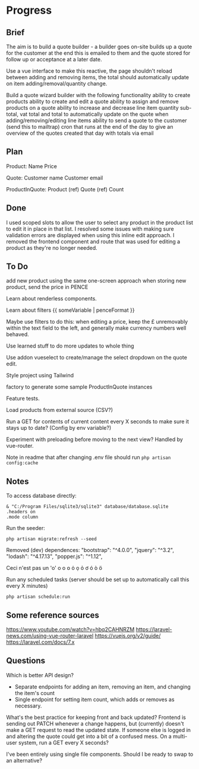 # Progress

## Brief
The aim is to build a quote builder - a builder goes on-site builds up a quote for the customer at the end this is emailed to them and the quote stored for follow up or acceptance at a later date.

Use a vue interface to make this reactive, the page shouldn't reload between adding and removing items, the total should automatically update on item adding/removal/quantity change.

Build a quote wizard builder with the following functionality
    ability to create products
    ability to create and edit a quote
    ability to assign and remove products on a quote
    ability to increase and decrease line item quantity
    sub-total, vat total and total to automatically update on the quote when adding/removing/editing line items
    ability to send a quote to the customer (send this to mailtrap)
    cron that runs at the end of the day to give an overview of the quotes created that day with totals via email

## Plan
Product:
    Name
    Price

Quote:
    Customer name
    Customer email

ProductInQuote:
    Product (ref)
    Quote (ref)
    Count

## Done
I used scoped slots to allow the user to select any product in the product list to edit it in place in that list.
I resolved some issues with making sure validation errors are displayed when using this inline edit approach.
I removed the frontend component and route that was used for editing a product as they're no longer needed.

## To Do
add new product using the same one-screen approach
when storing new product, send the price in PENCE

Learn about renderless components.

Learn about filters {{ someVariable | penceFormat }}

Maybe use filters to do this: when editing a price, keep the £ unremovably within the text field to the left, and generally make currency numbers well behaved.

Use learned stuff to do more updates to whole thing

Use addon vueselect to create/manage the select dropdown on the quote edit.

Style project using Tailwind

factory to generate some sample ProductInQuote instances

Feature tests.

Load products from external source (CSV?)

Run a GET for contents of current content every X seconds to make sure it stays up to date? (Config by env variable?)

Experiment with preloading before moving to the next view? Handled by vue-router.

Note in readme that after changing .env file should run `php artisan config:cache`

## Notes
To access database directly:
```
& "C:/Program Files/sqlite3/sqlite3" database/database.sqlite
.headers on
.mode column
```

Run the seeder:
```
php artisan migrate:refresh --seed
```

Removed (dev) dependences:
"bootstrap": "^4.0.0",
"jquery": "^3.2",
"lodash": "^4.17.13",
"popper.js": "^1.12",

Ceci n'est pas un 'o'
о ο օ ȯ ọ ỏ ơ ó ò ö

Run any scheduled tasks (server should be set up to automatically call this every X minutes)
```
php artisan schedule:run
```

## Some reference sources
https://www.youtube.com/watch?v=hbq2CAHNRZM
https://laravel-news.com/using-vue-router-laravel
https://vuejs.org/v2/guide/
https://laravel.com/docs/7.x

## Questions
Which is better API design?
- Separate endpoints for adding an item, removing an item, and changing the item's count
- Single endpoint for setting item count, which adds or removes as necessary.

What's the best practice for keeping front and back updated? Frontend is sending out PATCH whenever a change happens, but (currently) doesn't make a GET request to read the updated state. If someone else is logged in and altering the quote could get into a bit of a confused mess. On a multi-user system, run a GET every X seconds?

I've been entirely using single file components. Should I be ready to swap to an alternative?
